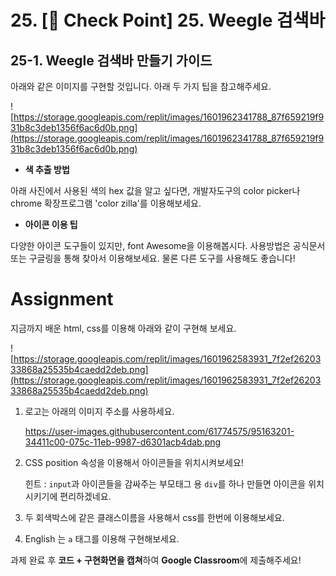 # 25. [🚀 Check Point] 25. Weegle 검색바

## 25-1. **Weegle 검색바 만들기 가이드**

아래와 같은 이미지를 구현할 것입니다. 아래 두 가지 팁을 참고해주세요.

![https://storage.googleapis.com/replit/images/1601962341788_87f659219f931b8c3deb1356f6ac6d0b.png](https://storage.googleapis.com/replit/images/1601962341788_87f659219f931b8c3deb1356f6ac6d0b.png)

- **색 추출 방법**

아래 사진에서 사용된 색의 hex 값을 알고 싶다면, 개발자도구의 color picker나 chrome 확장프로그램 'color zilla'를 이용해보세요.

- **아이콘 이용 팁**

다양한 아이콘 도구들이 있지만, font Awesome을 이용해봅시다. 사용방법은 공식문서 또는 구글링을 통해 찾아서 이용해보세요. 물론 다른 도구를 사용해도 좋습니다!

# **Assignment**

지금까지 배운 html, css를 이용해 아래와 같이 구현해 보세요.

![https://storage.googleapis.com/replit/images/1601962583931_7f2ef2620333868a25535b4caedd2deb.png](https://storage.googleapis.com/replit/images/1601962583931_7f2ef2620333868a25535b4caedd2deb.png)

1. 로고는 아래의 이미지 주소를 사용하세요.

    https://user-images.githubusercontent.com/61774575/95163201-34411c00-075c-11eb-9987-d6301acb4dab.png

2. CSS position 속성을 이용해서 아이콘들을 위치시켜보세요!

    힌트 : `input`과 아이콘들을 감싸주는 부모태그 용 `div`를 하나 만들면 아이콘을 위치시키기에 편리하겠네요.

3. 두 회색박스에 같은 클래스이름을 사용해서 css를 한번에 이용해보세요.
4. English 는 `a` 태그를 이용해 구현해보세요.

과제 완료 후 **코드 + 구현화면을 캡쳐**하여 **Google Classroom**에 제출해주세요!